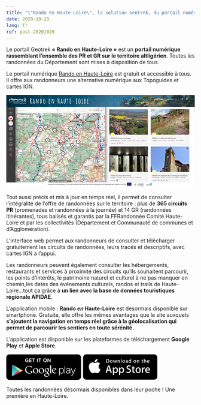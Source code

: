```yaml
---
title: "\"Rando en Haute-Loire\", la solution Geotrek, du portail numérique à l’application mobile"
date: 2020-10-20
lang: fr
ref: post-20201020
---
```


Le portail Geotrek **« Rando en Haute-Loire »** est un **portail numérique rassemblant l’ensemble des PR et GR sur le territoire altligérien**.
Toutes les randonnées du Département sont mises à disposition de tous.

Le portail numérique [Rando en Haute-Loire](https://www.chemin-rando-hauteloire.fr/) est gratuit et accessible à tous.
Il offre aux randonneurs une alternative numérique aux Topoguides et cartes IGN. 

[![Rando en Haute-Loire](/assets/img/2020/CDRP43_Geotrek.png)](https://www.chemin-rando-hauteloire.fr/)

Tout aussi précis et mis à jour en temps réel, il permet de consulter l’intégralité de l’offre de randonnées sur le territoire :
plus de **365 circuits PR** (promenades et randonnées à la journée) et 14 GR (randonnées itinérantes), tous balisés
et garantis par la FFRandonnée Comité Haute-Loire et par les collectivités (Département et Communauté de communes et d’Agglomération).

L’interface web permet aux randonneurs de consulter et télécharger gratuitement les circuits de randonnées,
leurs tracés et descriptifs, avec cartes IGN à l’appui. 

Les randonneurs peuvent également consulter les hébergements, restaurants et services à proximité des circuits qu’ils souhaitent parcourir,
les points d’intérêts, le patrimoine naturel et culturel à ne pas manquer en chemin,les dates des événements culturels, 
randos et trails de Haute-Loire…tout ça grâce à **un lien avec la base de données touristiques régionale APIDAE**.

L’application mobile : **Rando *en* Haute-Loire** est désormais disponible sur smartphone.
Gratuite, elle offre les mêmes avantages que le site auxquels **s’ajoutent la navigation en temps réel grâce à la géolocalisation
qui permet de parcourir les sentiers en toute sérénité.**

L’application est disponible sur les plateformes de téléchargement **Google Play** et **Apple Store**.

[![Rando *en* Haute-Loire sur Google play](/assets/img/app-button-google.png)](https://play.google.com/store/apps/details?id=io.geotrek.hauteloire)
[![Rando *en* Haute-Loire  sur Apple store](/assets/img/app-button-apple.png)](https://apps.apple.com/fr/app/id1533235343)

Toutes les randonnées désormais disponibles dans leur poche ! Une première en Haute-Loire.

